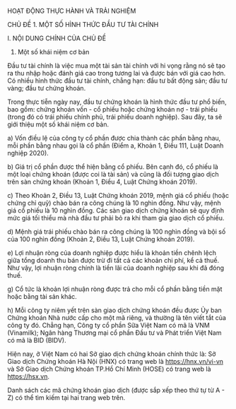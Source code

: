 HOẠT ĐỘNG THỰC HÀNH VÀ TRẢI NGHIỆM

CHỦ ĐỀ 1. MỘT SỐ HÌNH THỨC ĐẦU TƯ TÀI CHÍNH

I. NỘI DUNG CHÍNH CỦA CHỦ ĐỀ

1. Một số khái niệm cơ bản

Đầu tư tài chính là việc mua một tài sản tài chính với hi vọng rằng nó sẽ tạo ra thu nhập hoặc đánh giá cao trong tương lai và được bán với giá cao hơn. Có nhiều hình thức đầu tư tài chính, chẳng hạn: đầu tư bất động sản; đầu tư vàng; đầu tư chứng khoán.

Trong thực tiễn ngày nay, đầu tư chứng khoán là hình thức đầu tư phổ biến, bao gồm: chứng khoán vốn - cổ phiếu hoặc chứng khoán nợ - trái phiếu (trong đó có trái phiếu chính phủ, trái phiếu doanh nghiệp). Sau đây, ta sẽ giới thiệu một số khái niệm cơ bản.

a) Vốn điều lệ của công ty cổ phần được chia thành các phần bằng nhau, mỗi phần bằng nhau gọi là cổ phần (Điểm a, Khoản 1, Điều 111, Luật Doanh nghiệp 2020).

b) Giá trị cổ phần được thể hiện bằng cổ phiếu. Bên cạnh đó, cổ phiếu là một loại chứng khoán (được coi là tài sản) và cũng là đối tượng giao dịch trên sàn chứng khoán (Khoản 1, Điều 4, Luật Chứng khoán 2019).

c) Theo Khoản 2, Điều 13, Luật Chứng khoán 2019, mệnh giá cổ phiếu (hoặc chứng chỉ quỹ) chào bán ra công chúng là 10 nghìn đồng. Như vậy, mệnh giá cổ phiếu là 10 nghìn đồng. Các sàn giao dịch chứng khoán sẽ quy định mức giá tối thiểu mà nhà đầu tư phải bỏ ra khi tham gia giao dịch cổ phiếu.

d) Mệnh giá trái phiếu chào bán ra công chúng là 100 nghìn đồng và bội số của 100 nghìn đồng (Khoản 2, Điều 13, Luật Chứng khoán 2019).

e) Lợi nhuận ròng của doanh nghiệp được hiểu là khoản tiền chênh lệch giữa tổng doanh thu bán được trừ đi tất cả các khoản chi phí, kể cả thuế. Như vậy, lợi nhuận ròng chính là tiền lãi của doanh nghiệp sau khi đã đóng thuế.

g) Cổ tức là khoản lợi nhuận ròng được trả cho mỗi cổ phần bằng tiền mặt hoặc bằng tài sản khác.

h) Mỗi công ty niêm yết trên sàn giao dịch chứng khoán đều được Ủy ban Chứng khoán Nhà nước cấp cho một mã riêng, và thường là tên viết tắt của công ty đó.
Chẳng hạn, Công ty cổ phần Sữa Việt Nam có mã là VNM (Vinamilk); Ngân hàng Thương mại cổ phần Đầu tư và Phát triển Việt Nam có mã là BID (BIDV).

Hiện nay, ở Việt Nam có hai Sở giao dịch chứng khoán chính thức là: Sở Giao dịch Chứng khoán Hà Nội (HNX) có trang web là https://hnx.vn/vi-vn và Sở Giao dịch Chứng khoán TP.Hồ Chí Minh (HOSE) có trang web là https://hsx.vn.

Danh sách các mã chứng khoán giao dịch (được sắp xếp theo thứ tự từ A - Z) có thể tìm kiếm tại hai trang web trên.